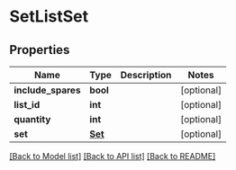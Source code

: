 # SetListSet

## Properties
Name | Type | Description | Notes
------------ | ------------- | ------------- | -------------
**include_spares** | **bool** |  | [optional] 
**list_id** | **int** |  | [optional] 
**quantity** | **int** |  | [optional] 
**set** | [**Set**](Set.md) |  | [optional] 

[[Back to Model list]](../README.md#documentation-for-models) [[Back to API list]](../README.md#documentation-for-api-endpoints) [[Back to README]](../README.md)


